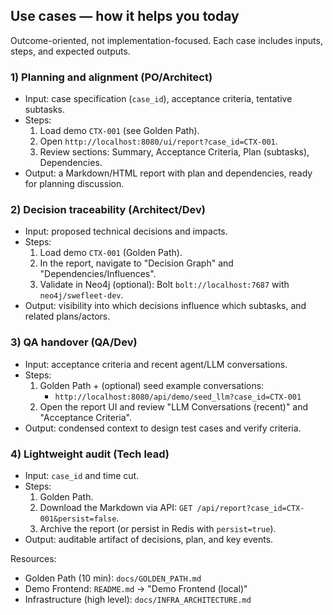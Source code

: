 ## Use cases — how it helps you today

Outcome-oriented, not implementation-focused. Each case includes inputs, steps, and expected outputs.

### 1) Planning and alignment (PO/Architect)

- Input: case specification (`case_id`), acceptance criteria, tentative subtasks.
- Steps:
  1. Load demo `CTX-001` (see Golden Path).
  2. Open `http://localhost:8080/ui/report?case_id=CTX-001`.
  3. Review sections: Summary, Acceptance Criteria, Plan (subtasks), Dependencies.
- Output: a Markdown/HTML report with plan and dependencies, ready for planning discussion.

### 2) Decision traceability (Architect/Dev)

- Input: proposed technical decisions and impacts.
- Steps:
  1. Load demo `CTX-001` (Golden Path).
  2. In the report, navigate to "Decision Graph" and "Dependencies/Influences".
  3. Validate in Neo4j (optional): Bolt `bolt://localhost:7687` with `neo4j/swefleet-dev`.
- Output: visibility into which decisions influence which subtasks, and related plans/actors.

### 3) QA handover (QA/Dev)

- Input: acceptance criteria and recent agent/LLM conversations.
- Steps:
  1. Golden Path + (optional) seed example conversations:
     - `http://localhost:8080/api/demo/seed_llm?case_id=CTX-001`
  2. Open the report UI and review "LLM Conversations (recent)" and "Acceptance Criteria".
- Output: condensed context to design test cases and verify criteria.

### 4) Lightweight audit (Tech lead)

- Input: `case_id` and time cut.
- Steps:
  1. Golden Path.
  2. Download the Markdown via API: `GET /api/report?case_id=CTX-001&persist=false`.
  3. Archive the report (or persist in Redis with `persist=true`).
- Output: auditable artifact of decisions, plan, and key events.

Resources:

- Golden Path (10 min): `docs/GOLDEN_PATH.md`
- Demo Frontend: `README.md` → "Demo Frontend (local)"
- Infrastructure (high level): `docs/INFRA_ARCHITECTURE.md`


